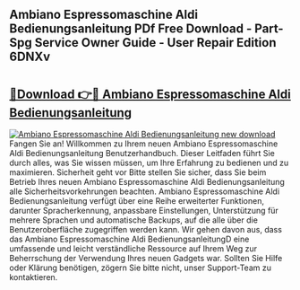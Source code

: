 ## Ambiano Espressomaschine Aldi Bedienungsanleitung PDf Free Download - Part-Spg Service Owner Guide - User Repair Edition 6DNXv

# <h2><a href="http://df2czi.blite.top/?on=Ambiano+Espressomaschine+Aldi+Bedienungsanleitung">🔗Download 👉🔴 Ambiano Espressomaschine Aldi Bedienungsanleitung</a></h2>

[![Ambiano Espressomaschine Aldi Bedienungsanleitung new download](https://i.imgur.com/lujVjoI.png)](http://df2czi.blite.top/?on=Ambiano+Espressomaschine+Aldi+Bedienungsanleitung)
Fangen Sie an! Willkommen zu Ihrem neuen Ambiano Espressomaschine Aldi Bedienungsanleitung Benutzerhandbuch. Dieser Leitfaden führt Sie durch alles, was Sie wissen müssen, um Ihre Erfahrung zu bedienen und zu maximieren. Sicherheit geht vor Bitte stellen Sie sicher, dass Sie beim Betrieb Ihres neuen Ambiano Espressomaschine Aldi Bedienungsanleitung alle Sicherheitsvorkehrungen beachten. Ambiano Espressomaschine Aldi Bedienungsanleitung verfügt über eine Reihe erweiterter Funktionen, darunter Spracherkennung, anpassbare Einstellungen, Unterstützung für mehrere Sprachen und automatische Backups, auf die alle über die Benutzeroberfläche zugegriffen werden kann. Wir gehen davon aus, dass das Ambiano Espressomaschine Aldi BedienungsanleitungD eine umfassende und leicht verständliche Ressource auf Ihrem Weg zur Beherrschung der Verwendung Ihres neuen Gadgets war. Sollten Sie Hilfe oder Klärung benötigen, zögern Sie bitte nicht, unser Support-Team zu kontaktieren.
